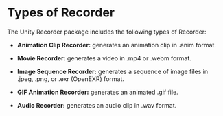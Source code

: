 # Types of Recorder

The Unity Recorder package includes the following types of Recorder:

* **Animation Clip Recorder:** generates an animation clip in .anim format.

* **Movie Recorder:** generates a video in .mp4 or .webm format.

* **Image Sequence Recorder:** generates a sequence of image files in .jpeg, .png, or .exr (OpenEXR) format.

* **GIF Animation Recorder:** generates an animated .gif file.

* **Audio Recorder:** generates an audio clip in .wav format.